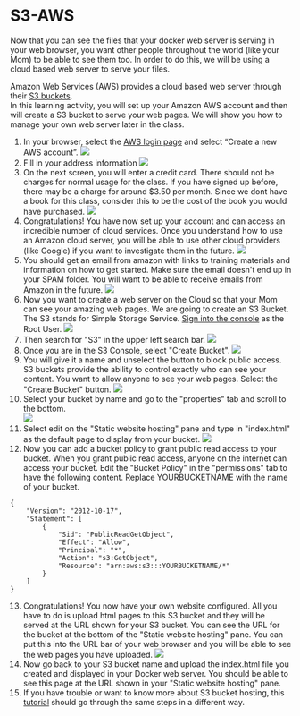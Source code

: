 # S3-AWS
Now that you can see the files that your docker web server is serving in your web browser, you want other people throughout the world (like your Mom) to be able to see them too.  In order to do this, we will be using a cloud based web server to serve your files.  

Amazon Web Services (AWS) provides a cloud based web server through their [S3 buckets](https://docs.aws.amazon.com/AmazonS3/latest/userguide/Welcome.html).  
In this learning activity, you will set up your Amazon AWS account and then will create a S3 bucket to serve your web pages.  We will show you how to manage your own web server later in the class.
1. In your browser, select the [AWS login page](https://portal.aws.amazon.com/gp/aws/developer/registration/) and select “Create a new AWS account”.
![](images/login.png)
2. Fill in your address information
![](images/signup.png)
3. On the next screen, you will enter a credit card.  There should not be charges for normal usage for the class.  If you have signed up before, there may be a charge for around $3.50 per month.  Since we dont have a book for this class, consider this to be the cost of the book you would have purchased.
![](images/free.png)
4. Congratulations!  You have now set up your account and can access an incredible number of cloud services.  Once you understand how to use an Amazon cloud server, you will be able to use other cloud providers (like Google) if you want to investigate them in the future.
![](images/congrats.png)
5. You should get an email from amazon with links to training materials and information on how to get started.  Make sure the email doesn't end up in your SPAM folder.  You will want to be able to receive emails from Amazon in the future.
![](images/email.png) 
6. Now you want to create a web server on the Cloud so that your Mom can see your amazing web pages.  We are going to create an S3 Bucket.  The S3 stands for Simple Storage Service.  [Sign into the console](https://signin.aws.amazon.com/signin?redirect_uri=https%3A%2F%2Fconsole.aws.amazon.com%2Fconsole%2Fhome%3FhashArgs%3D%2523%26isauthcode%3Dtrue%26state%3DhashArgsFromTB_us-west-1_5b2d0ef13cbb52f1&client_id=arn%3Aaws%3Asignin%3A%3A%3Aconsole%2Fcanvas&forceMobileApp=0&code_challenge=4rWw-_0XowrTkXk43FL4hscMfUB_on_GmhcctmH2gH4&code_challenge_method=SHA-256) as the Root User.
![](images/root.png) 
7. Then search for "S3" in the upper left search bar.
![](images/S3.png) 
8. Once you are in the S3 Console, select "Create Bucket".
![](images/createbucket.png)
9. You will give it a name and unselect the button to block public access.  S3 buckets provide the ability to control exactly who can see your content.  You want to allow anyone to see your web pages. Select the "Create Bucket" button.
![](images/blockpublic.png)
10. Select your bucket by name and go to the "properties" tab and scroll to the bottom.  
![](images/properties.png)
11. Select edit on the "Static website hosting" pane and type in "index.html" as the default page to display from your bucket.
![](images/staticwebsite.png)
11. Now you can add a bucket policy to grant public read access to your bucket. When you grant public read access, anyone on the internet can access your bucket.  Edit the "Bucket Policy" in the "permissions" tab to have the following content. Replace YOURBUCKETNAME with the name of your bucket.
```
{
    "Version": "2012-10-17",
    "Statement": [
        {
            "Sid": "PublicReadGetObject",
            "Effect": "Allow",
            "Principal": "*",
            "Action": "s3:GetObject",
            "Resource": "arn:aws:s3:::YOURBUCKETNAME/*"
        }
    ]
}
```
13. Congratulations! You now have your own website configured.  All you have to do is upload html pages to this S3 bucket and they will be served at the URL shown for your S3 bucket.  You can see the URL for the bucket at the bottom of the "Static website hosting" pane.  You can put this into the URL bar of your web browser and you will be able to see the web pages you have uploaded.
![](images/url.png)
14. Now go back to your S3 bucket name and upload the index.html file you created and displayed in your Docker web server.  You should be able to see this page at the URL shown in your "Static website hosting" pane.
16. If you have trouble or want to know more about S3 bucket hosting, this [tutorial]([https://docs.aws.amazon.com/AmazonS3/latest/userguide/WebsiteHosting.html](https://docs.aws.amazon.com/AmazonS3/latest/userguide/HostingWebsiteOnS3Setup.html)) should go through the same steps in a different way.
